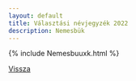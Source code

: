 ```yaml
---
layout: default
title: Választási névjegyzék 2022
description: Nemesbük
---
```


{% include Nemesbuuxk.html %}

[Vissza](./)